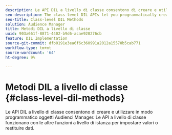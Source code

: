 ```yaml
---
description: Le API DIL a livello di classe consentono di creare e utilizzare in modo programmatico oggetti Audienci Manager. Le API a livello di classe funzionano con le altre funzioni a livello di istanza per impostare valori o restituire dati.
seo-description: The class-level DIL APIs let you programmatically create and work with Audience Manager objects. The class-level APIs work with the other instance-level functions to set values or return data.
seo-title: Class-level DIL Methods
solution: Audience Manager
title: Metodi DIL a livello di classe
uuid: 903a661f-8871-4402-b9d6-acae920276cb
feature: DIL Implementation
source-git-commit: dfb0191e3ea6f6c360991a2012a15570b5cab771
workflow-type: tm+mt
source-wordcount: '64'
ht-degree: 9%

---
```



# Metodi DIL a livello di classe {#class-level-dil-methods}

Le API DIL a livello di classe consentono di creare e utilizzare in modo programmatico oggetti Audienci Manager. Le API a livello di classe funzionano con le altre funzioni a livello di istanza per impostare valori o restituire dati.

<!-- 

c_dil_overview.xml

 -->

